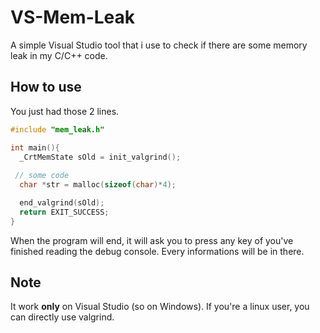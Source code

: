 # VS-Mem-Leak
A simple Visual Studio tool that i use to check if there are some memory leak in my C/C++ code.

## How to use
You just had those 2 lines.
```c
#include "mem_leak.h"

int main(){
  _CrtMemState sOld = init_valgrind();
  
 // some code
  char *str = malloc(sizeof(char)*4);

  end_valgrind(sOld);
  return EXIT_SUCCESS;
}
```
When the program will end, it will ask you to press any key of you've finished reading the debug console. 
Every informations will be in there.

## Note
It work **only** on Visual Studio (so on Windows). If you're a linux user, you can directly use valgrind.
